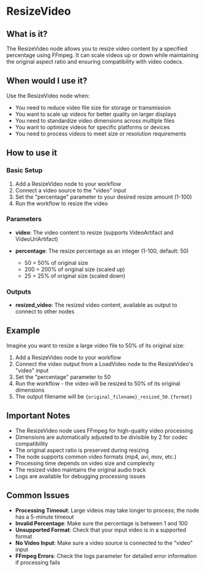 # ResizeVideo

## What is it?

The ResizeVideo node allows you to resize video content by a specified percentage using FFmpeg. It can scale videos up or down while maintaining the original aspect ratio and ensuring compatibility with video codecs.

## When would I use it?

Use the ResizeVideo node when:

- You need to reduce video file size for storage or transmission
- You want to scale up videos for better quality on larger displays
- You need to standardize video dimensions across multiple files
- You want to optimize videos for specific platforms or devices
- You need to process videos to meet size or resolution requirements

## How to use it

### Basic Setup

1. Add a ResizeVideo node to your workflow
1. Connect a video source to the "video" input
1. Set the "percentage" parameter to your desired resize amount (1-100)
1. Run the workflow to resize the video

### Parameters

- **video**: The video content to resize (supports VideoArtifact and VideoUrlArtifact)

- **percentage**: The resize percentage as an integer (1-100, default: 50)

    - 50 = 50% of original size
    - 200 = 200% of original size (scaled up)
    - 25 = 25% of original size (scaled down)

### Outputs

- **resized_video**: The resized video content, available as output to connect to other nodes

## Example

Imagine you want to resize a large video file to 50% of its original size:

1. Add a ResizeVideo node to your workflow
1. Connect the video output from a LoadVideo node to the ResizeVideo's "video" input
1. Set the "percentage" parameter to 50
1. Run the workflow - the video will be resized to 50% of its original dimensions
1. The output filename will be `{original_filename}_resized_50.{format}`

## Important Notes

- The ResizeVideo node uses FFmpeg for high-quality video processing
- Dimensions are automatically adjusted to be divisible by 2 for codec compatibility
- The original aspect ratio is preserved during resizing
- The node supports common video formats (mp4, avi, mov, etc.)
- Processing time depends on video size and complexity
- The resized video maintains the original audio track
- Logs are available for debugging processing issues

## Common Issues

- **Processing Timeout**: Large videos may take longer to process; the node has a 5-minute timeout
- **Invalid Percentage**: Make sure the percentage is between 1 and 100
- **Unsupported Format**: Check that your input video is in a supported format
- **No Video Input**: Make sure a video source is connected to the "video" input
- **FFmpeg Errors**: Check the logs parameter for detailed error information if processing fails

